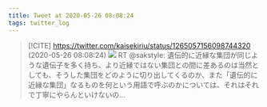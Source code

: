 ```yaml
---
title: Tweet at 2020-05-26 08:08:24
tags: twitter_log
---
```


> [!CITE] https://twitter.com/kaisekiriu/status/1265057156098744320 (2020-05-26 08:08:24)
> ![](https://twitter.com/kaisekiriu/status/1265057156098744320)
> RT @sakstyle: 遺伝的に近縁な集団が同じような遺伝子を多く持ち、より近縁ではない集団との間に差あるのは当然としても、そうした集団をどのように切り出してくるのか、また「遺伝的に近縁な集団」なるものを何という用語で呼ぶのかについては、それはそれで丁寧にやらんといけないの…
